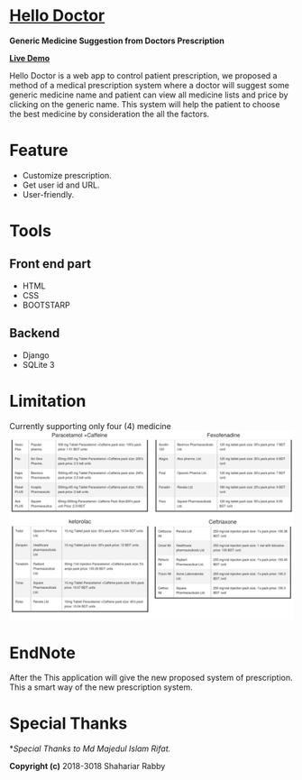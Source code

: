 # [Hello Doctor](https://hello-doctor.herokuapp.com)
**Generic Medicine Suggestion from Doctors Prescription**

**[Live Demo](https://hello-doctor.herokuapp.com)**

Hello Doctor is a web app to control patient prescription, we proposed a method of a medical prescription system
where a doctor will suggest some generic medicine name and patient can view all medicine lists and price by
clicking on the generic name. This system will help the patient to choose the best medicine by consideration the all the factors.

# Feature
* Customize prescription.
* Get user id and URL.
* User-friendly.

# Tools
## Front end part
* HTML
* CSS
* BOOTSTARP
## Backend
* Django
* SQLite 3
# Limitation
Currently supporting only four (4) medicine
![Medicene List](form/static/READMELimiataion.jpeg "Logo Title Text 1")

# EndNote
After the  This application will give the new proposed system of prescription. This a smart way of the new prescription system.

# Special Thanks
**Special Thanks to  Md Majedul Islam Rifat.*

**Copyright (c)** 2018-3018 Shahariar Rabby


